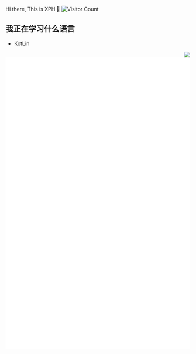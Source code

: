 Hi there, This is XPH 👋 ![Visitor Count](https://profile-counter.glitch.me/XPHXPHL/count.svg)

<!--
**XPH** is a ✨ _special_ ✨ repository because its `README.md` (this file) appears on your GitHub profile.

Here are some ideas to get you started:

- 🔭 I’m currently working on ...
- 🌱 I’m currently learning ...
- 👯 I’m looking to collaborate on ...
- 🤔 I’m looking for help with ...
- 💬 Ask me about ...
- 📫 How to reach me: ...
- 😄 Pronouns: ...
- ⚡ Fun fact: ...
-->
## 我正在学习什么语言
- KotLin

<img align="right" src="https://github-readme-stats.vercel.app/api?username=XPHXPHL&include_all_commits=true&show_icons=true&theme=buefy&count_private=true&hide_border=true" />

![card](https://github.com/XPHXPHL/netease-cloud-music-card/blob/main/card.svg)
